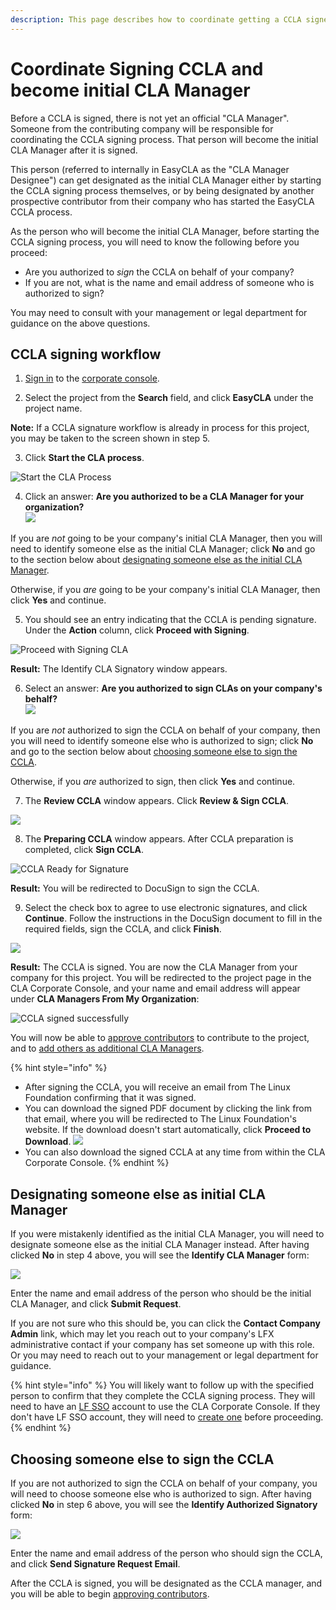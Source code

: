 ```yaml
---
description: This page describes how to coordinate getting a CCLA signed to become your company's initial CLA Manager.
---
```


# Coordinate Signing CCLA and become initial CLA Manager

Before a CCLA is signed, there is not yet an official "CLA Manager". Someone from the contributing company will be responsible for coordinating the CCLA signing process. That person will become the initial CLA Manager after it is signed.

This person (referred to internally in EasyCLA as the "CLA Manager Designee") can get designated as the initial CLA Manager either by starting the CCLA signing process themselves, or by being designated by another prospective contributor from their company who has started the EasyCLA CCLA process.

As the person who will become the initial CLA Manager, before starting the CCLA signing process, you will need to know the following before you proceed:
* Are you authorized to _sign_ the CCLA on behalf of your company?
* If you are not, what is the name and email address of someone who is authorized to sign?

You may need to consult with your management or legal department for guidance on the above questions.

## CCLA signing workflow

1. [Sign in](sign-in-to-the-easycla-corporate-console.md) to the [corporate console](https://member.lfx.linuxfoundation.org/).

2. Select the project from the **Search** field, and click **EasyCLA** under the project name.  

**Note:** If a CCLA signature workflow is already in process for this project, you may be taken to the screen shown in step 5.

3. Click **Start the CLA process**.

![Start the CLA Process](../../.gitbook/assets/start-cla-process.png)

4. Click an answer: **Are you authorized to be a CLA Manager for your organization?**  
 ![](../../.gitbook/assets/company-has-not-signed-cla%20%281%29.png) 

If you are _not_ going to be your company's initial CLA Manager, then you will need to identify someone else as the initial CLA Manager; click **No** and go to the section below about [designating someone else as the initial CLA Manager](coordinate-signing-ccla.md#designating-another-initial-CLA-manager).

Otherwise, if you _are_ going to be your company's initial CLA Manager, then click **Yes** and continue.

5. You should see an entry indicating that the CCLA is pending signature. Under the **Action** column, click **Proceed with Signing**.  

![Proceed with Signing CLA](../../.gitbook/assets/proceed-with-signing.png)

**Result:** The Identify CLA Signatory window appears.

6. Select an answer: **Are you authorized to sign CLAs on your company's behalf?**  
 ![](../../.gitbook/assets/identify-cla-signatory.png) 

If you are _not_ authorized to sign the CCLA on behalf of your company, then you will need to identify someone else who is authorized to sign; click **No** and go to the section below about [choosing someone else to sign the CCLA](coordinate-signing-ccla.md#choosing-another-cla-signatory).

Otherwise, if you _are_ authorized to sign, then click **Yes** and continue.

7. The **Review CCLA** window appears. Click **Review & Sign CCLA**.

![](../../.gitbook/assets/review-ccla.png)

8. The **Preparing CCLA** window appears. After CCLA preparation is completed, click **Sign CCLA**.

![CCLA Ready for Signature](../../.gitbook/assets/ccla-ready-for-signature.png)

**Result:** You will be redirected to DocuSign to sign the CCLA.

9. Select the check box to agree to use electronic signatures, and click **Continue**. Follow the instructions in the DocuSign document to fill in the required fields, sign the CCLA, and click **Finish**.

![](../../.gitbook/assets/docusign-icla-flow.png)

**Result:** The CCLA is signed. You are now the CLA Manager from your company for this project. You will be redirected to the project page in the CLA Corporate Console, and your name and email address will appear under **CLA Managers From My Organization**:

![CCLA signed successfully](../../.gitbook/assets/cla-managers-from-my-organization-example.png)

You will now be able to [approve contributors](../corporate-cla-managers/approve-and-manage-contributors.md) to contribute to the project, and to [add others as additional CLA Managers](../corporate-cla-managers/add-or-delete-cla-managers.md).

{% hint style="info" %}
* After signing the CCLA, you will receive an email from The Linux Foundation confirming that it was signed.
* You can download the signed PDF document by clicking the link from that email, where you will be redirected to The Linux Foundation's website. If the download doesn't start automatically, click **Proceed to Download**.  ![](../../.gitbook/assets/proceed-to-download-ccla.png)
* You can also download the signed CCLA at any time from within the CLA Corporate Console.
{% endhint %}

## Designating someone else as initial CLA Manager <a id="designating-another-initial-CLA-manager"></a>

If you were mistakenly identified as the initial CLA Manager, you will need to designate someone else as the initial CLA Manager instead. After having clicked **No** in step 4 above, you will see the **Identify CLA Manager** form:

![](../../.gitbook/assets/identify-cla-manager.png)  

Enter the name and email address of the person who should be the initial CLA Manager, and click **Submit Request**.

If you are not sure who this should be, you can click the **Contact Company Admin** link, which may let you reach out to your company's LFX administrative contact if your company has set someone up with this role. Or you may need to reach out to your management or legal department for guidance.

{% hint style="info" %}
You will likely want to follow up with the specified person to confirm that they complete the CCLA signing process. They will need to have an [LF SSO](https://docs.linuxfoundation.org/lfx/sso) account to use the CLA Corporate Console. If they don't have LF SSO account, they will need to [create one](https://docs.linuxfoundation.org/lfx/sso/create-an-account) before proceeding.
{% endhint %}

## Choosing someone else to sign the CCLA <a id="choosing-another-cla-signatory"></a>

If you are not authorized to sign the CCLA on behalf of your company, you will need to choose someone else who is authorized to sign. After having clicked **No** in step 6 above, you will see the **Identify Authorized Signatory** form: 

![](../../.gitbook/assets/identify-authorized-signatory.png) 

Enter the name and email address of the person who should sign the CCLA, and click **Send Signature Request Email**.  

After the CCLA is signed, you will be designated as the CCLA manager, and you will be able to begin [approving contributors](approve-and-manage-contributors.md).
